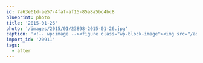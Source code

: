 ```yaml
---
id: 7a63e61d-ae57-4faf-af15-85a8a5bc4bc8
blueprint: photo
title: '2015-01-26'
photo: '/images/2015/01/23898-2015-01-26.jpg'
caption: '<!-- wp:image --><figure class="wp-block-image"><img src="/assets/images/2015/01/23898-2015-01-26.jpg" /></figure><!-- /wp:image --><!-- wp:paragraph --><p>Weekend bathroom reno #after</p><!-- /wp:paragraph -->'
import_id: '20911'
tags:
  - after
---
```

